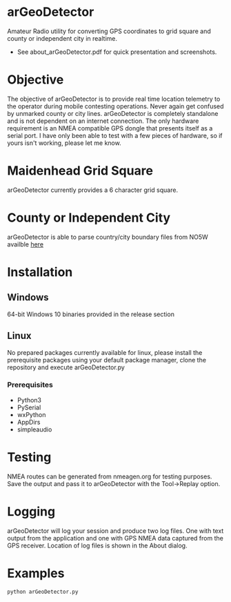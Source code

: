 # arGeoDetector
Amateur Radio utility for converting GPS coordinates to grid square and county or independent city in realtime.
- See about_arGeoDetector.pdf for quick presentation and screenshots.

# Objective
The objective of arGeoDetector is to provide real time location telemetry to the operator during mobile contesting operations.  Never again get confused by unmarked county or city lines.  arGeoDetector is completely standalone and is not dependent on an internet connection.  The only hardware requirement is an NMEA compatible GPS dongle that presents itself as a serial port.  I have only been able to test with a few pieces of hardware, so if yours isn't working, please let me know.

# Maidenhead Grid Square
arGeoDetector currently provides a 6 character grid square.

# County or Independent City
arGeoDetector is able to parse country/city boundary files from NO5W availble [here](http://no5w.com/CQxCountyOverlays-DL.php)

# Installation

## Windows
64-bit Windows 10 binaries provided in the release section

## Linux
No prepared packages currently available for linux, please install the prerequisite packages using your default package manager, clone the repository and execute arGeoDetector.py

### Prerequisites
- Python3
- PySerial
- wxPython
- AppDirs
- simpleaudio

# Testing
NMEA routes can be generated from nmeagen.org for testing purposes.  Save the output and pass it to arGeoDetector with the Tool->Replay option.

# Logging
arGeoDetector will log your session and produce two log files.  One with text output from the application and one with GPS NMEA data captured from the GPS receiver. Location of log files is shown in the About dialog. 

# Examples
```
python arGeoDetector.py
```

